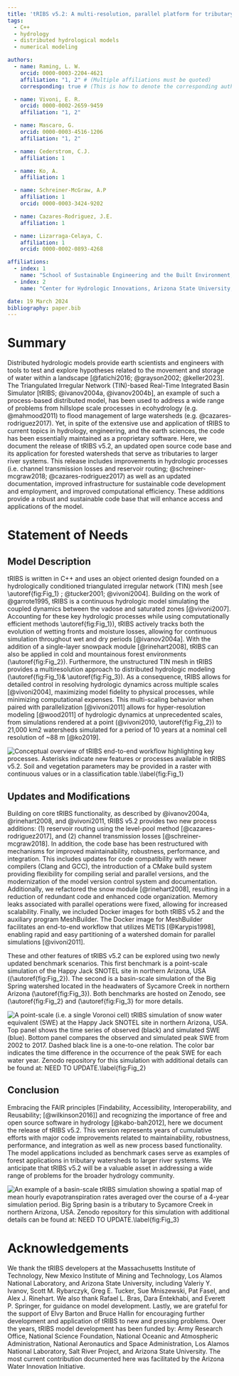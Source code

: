 ```yaml
---
title: 'tRIBS v5.2: A multi-resolution, parallel platform for tributary hydrology in forest applications'
tags:
  - C++
  - hydrology
  - distributed hydrological models
  - numerical modeling

authors:
  - name: Raming, L. W.
    orcid: 0000-0003-2204-4621
    affiliation: "1, 2" # (Multiple affiliations must be quoted)
    corresponding: true # (This is how to denote the corresponding author)

  - name: Vivoni, E. R.
    orcid: 0000-0002-2659-9459
    affiliation: "1, 2"

  - name: Mascaro, G.
    orcid: 0000-0003-4516-1206
    affiliation: "1, 2"

  - name: Cederstrom, C.J.
    affiliation: 1

  - name: Ko, A.
    affiliation: 1

  - name: Schreiner-McGraw, A.P
    affiliation: 1
    orcid: 0000-0003-3424-9202

  - name: Cazares-Rodriguez, J.E.
    affiliation: 1

  - name: Lizarraga-Celaya, C.
    affiliation: 1
    orcid: 0000-0002-0893-4268

affiliations:
  - index: 1
    name: "School of Sustainable Engineering and the Built Environment, Arizona State University, Tempe, AZ, USA, 85287."
  - index: 2
    name: "Center for Hydrologic Innovations, Arizona State University, Tempe, AZ, USA, 85287."

date: 19 March 2024
bibliography: paper.bib
---
```



# Summary
Distributed hydrologic models provide earth scientists and engineers with tools to test and explore hypotheses related to the movement and storage of water within a landscape [@fatichi2016; @grayson2002; @keller2023]. The Triangulated Irregular Network (TIN)-based Real-Time Integrated Basin Simulator \[tRIBS; @ivanov2004a, @ivanov2004b\], an example of such a process-based distributed model, has been used to address a wide range of problems from hillslope scale processes in ecohydrology (e.g. @mahmood2011) to flood management of large watersheds (e.g. @cazares-rodriguez2017). Yet, in spite of the extensive use and application of tRIBS to current topics in hydrology, engineering, and the earth sciences, the code has been essentially maintained as a proprietary software. Here, we document the release of tRIBS v5.2, an updated open source code base and its application for forested watersheds that serve as tributaries to larger river systems. This release includes improvements in hydrologic processes (i.e. channel transmission losses and reservoir routing; @schreiner-mcgraw2018; @cazares-rodriguez2017) as well as an updated documentation, improved infrastructure for sustainable code development and employment, and improved computational efficiency. These additions provide a robust and sustainable code base that will enhance access and applications of the model.

# Statement of Needs
## Model Description
tRIBS is written in C++ and uses an object oriented design founded on a hydrologically conditioned triangulated irregular network (TIN) mesh \[see \autoref{fig:Fig_1} ; @tucker2001; @vivoni2004\]. Building on the work of @garrote1995, tRIBS is a continuous hydrologic model simulating the coupled dynamics between the vadose and saturated zones [@vivoni2007]. Accounting for these key hydrologic processes while using computationally efficient methods \autoref{fig:Fig_1}), tRIBS actively tracks both the evolution of wetting fronts and moisture losses, allowing for continuous simulation throughout wet and dry periods [@ivanov2004a]. With the addition of a single-layer snowpack module [@rinehart2008], tRIBS can also be applied in cold and mountainous forest environments (\autoref{fig:Fig_2}).
Furthermore, the unstructured TIN mesh in tRIBS provides a multiresolution approach to distributed hydrologic modeling (\autoref{fig:Fig_1}& \autoref{fig:Fig_3}). As a consequence, tRIBS allows for detailed control in resolving hydrologic dynamics across multiple scales [@vivoni2004], maximizing model fidelity to physical processes, while minimizing computational expenses. This multi-scaling behavior when paired with parallelization [@vivoni2011] allows for hyper-resolution modeling [@wood2011] of hydrologic dynamics at unprecedented scales, from simulations rendered at a point (@vivoni2010, \autoref{fig:Fig_2}) to 21,000 km2 watersheds simulated for a period of 10 years at a nominal cell resolution of ~88 m [@ko2019].

![Conceptual overview of tRIBS end-to-end workflow highlighting key processes. Asterisks indicate new features or processes available in tRIBS v5.2. Soil and vegetation parameters may be provided in a raster with continuous values or in a classification table.\label{fig:Fig_1}](figures/Fig_1.png)

## Updates and Modifications
Building on core tRIBS functionality, as described by @ivanov2004a, @rinehart2008, and @vivoni2011, tRIBS v5.2 provides two new process additions: (1) reservoir routing using the level-pool method [@cazares-rodriguez2017], and (2) channel transmission losses [@schreiner-mcgraw2018]. In addition, the code base has been restructured with mechanisms for improved maintainability, robustness, performance, and integration. This includes updates for code compatibility with newer compilers (Clang and GCC), the introduction of a CMake build system providing flexibility for compiling serial and parallel versions, and the modernization of the model version control system and documentation. Additionally, we refactored the snow module [@rinehart2008], resulting in a reduction of redundant code and enhanced code organization. Memory leaks associated with parallel operations were fixed, allowing for increased scalability. Finally, we included Docker images for both tRIBS v5.2 and the auxiliary program MeshBuilder. The Docker image for MeshBuilder facilitates an end-to-end workflow that utilizes METIS [@Karypis1998], enabling rapid and easy partitioning of a watershed domain for parallel simulations [@vivoni2011].

These and other features of tRIBS v5.2 can be explored using two newly updated benchmark scenarios. This first benchmark is a point-scale simulation of the Happy Jack SNOTEL site in northern Arizona, USA ((\autoref{fig:Fig_2}). The second is a basin-scale simulation of the Big Spring watershed located in the headwaters of Sycamore Creek in northern Arizona (\autoref{fig:Fig_3}). Both benchmarks are hosted on Zenodo, see (\autoref{fig:Fig_2} and (\autoref{fig:Fig_3} for more details.

![A point-scale (i.e. a single Voronoi cell) tRIBS simulation of snow water equivalent (SWE) at the Happy Jack SNOTEL site in northern Arizona, USA. Top panel shows the time series of observed (black) and simulated SWE (blue). Bottom panel compares the observed and simulated peak SWE from 2002 to 2017. Dashed black line is a one-to-one relation. The color bar indicates the time difference in the occurrence of the peak SWE for each water year. Zenodo repository for this simulation with additional details can be found at: NEED TO UPDATE.\label{fig:Fig_2}](figures/Fig_2.png)

## Conclusion
Embracing the FAIR principles \[Findability, Accessibility, Interoperability, and Reusability; [@wilkinson2016]\] and recognizing the importance of free and open source software in hydrology [@kabo-bah2012], here we document the release of tRIBS v5.2. This version represents years of cumulative efforts with major code improvements related to maintainability, robustness, performance, and integration as well as new process based functionality. The model applications included as benchmark cases serve as examples of forest applications in tributary watersheds to larger river systems. We anticipate that tRIBS v5.2 will be a valuable asset in addressing a wide range of problems for the broader hydrology community.

![An example of a basin-scale tRIBS simulation showing a spatial map of mean hourly evapotranspiration rates averaged over the course of a 4-year simulation period. Big Spring basin is a tributary to Sycamore Creek in northern Arizona, USA. Zenodo repository for this simulation with additional details can be found at: NEED TO UPDATE.\label{fig:Fig_3}](figures/Fig_3.png)


# Acknowledgements
We thank the tRIBS developers at the Massachusetts Institute of Technology, New Mexico Institute of Mining and Technology, Los Alamos National Laboratory, and Arizona State University, including Valeriy Y. Ivanov, Scott M. Rybarczyk, Greg E. Tucker, Sue Mniszewski, Pat Fasel, and Alex J. Rinehart. We also thank Rafael L. Bras, Dara Entekhabi, and Everett P. Springer, for guidance on model development. Lastly, we are grateful for the support of Elvy Barton and Bruce Hallin for encouraging further development and application of tRIBS to new and pressing problems. Over the years, tRIBS model development has been funded by: Army Research Office, National Science Foundation, National Oceanic and Atmospheric Administration, National Aeronautics and Space Administration, Los Alamos National Laboratory, Salt River Project, and Arizona State University. The most current contribution documented here was facilitated by the Arizona Water Innovation Initiative.




